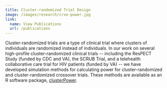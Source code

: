 ```yaml
---
title: Cluster-randomized Trial Design
image: /images/research/crxo-power.jpg
link:
  name: View Publications
  url: /publications
---
```


Cluster-randomized trials are a type of clinical trial where clusters of
individuals are randomized instead of individuals. In our work on several
high-profile cluster-randomized clinical trials -- including the ResPECT Study
(funded by CDC and VA), the SCRUB Trial, and a telehealth collaborative care
trial for HIV patients (funded by VA) -- we have developed simulation methods for
calculating power for cluster-randomized and cluster-randomized crossover
trials. These methods are available as an R software
package,
[clusterPower](http://cran.r-project.org/web/packages/clusterPower/index.html).
